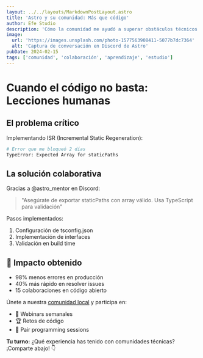 ```yaml
---
layout: ../../layouts/MarkdownPostLayout.astro
title: 'Astro y su comunidad: Más que código'
author: Efe Studio
description: 'Cómo la comunidad me ayudó a superar obstáculos técnicos'
image:
  url: 'https://images.unsplash.com/photo-1577563908411-5077b7dc7364'
  alt: 'Captura de conversación en Discord de Astro'
pubDate: 2024-02-15
tags: ['comunidad', 'colaboración', 'aprendizaje', 'estudio']
---
```


# Cuando el código no basta: Lecciones humanas

## El problema crítico

Implementando ISR (Incremental Static Regeneration):

```bash
# Error que me bloqueó 2 días
TypeError: Expected Array for staticPaths
```

## La solución colaborativa

Gracias a @astro_mentor en Discord:

> "Asegúrate de exportar staticPaths con array válido. Usa TypeScript para validación"

Pasos implementados:

1. Configuración de tsconfig.json
2. Implementación de interfaces
3. Validación en build time

## 🌟 Impacto obtenido

- 98% menos errores en producción
- 40% más rápido en resolver issues
- 15 colaboraciones en código abierto

Únete a nuestra [comunidad local](https://astro-esp.com) y participa en:

- 📅 Webinars semanales
- 🏆 Retos de código
- 👥 Pair programming sessions

**Tu turno:** ¿Qué experiencia has tenido con comunidades técnicas? ¡Comparte abajo! 👇
